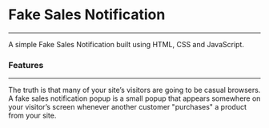 # Fake Sales Notification
---
A simple Fake Sales Notification built using HTML, CSS and JavaScript.

### Features
---
The truth is that many of your site’s visitors are going to be casual browsers. A fake sales notification popup is a small popup that appears somewhere on your visitor’s screen whenever another customer "purchases" a product from your site.